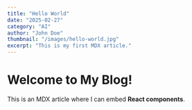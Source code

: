 ```yaml
---
title: "Hello World"
date: "2025-02-27"
category: "AI"
author: "John Doe"
thumbnail: "/images/hello-world.jpg"
excerpt: "This is my first MDX article."
---
```


# Welcome to My Blog!

This is an MDX article where I can embed **React components**.

<CustomComponent />
